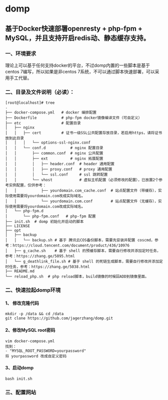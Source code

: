 # domp
## 基于Docker快速部署openresty + php-fpm + MySQL，并且支持开启redis动、静态缓存支持。

### 一、环境要求
理论上可以基于任何支持docker的平台，不过domp内置的一些脚本是基于centos 7编写，所以如果是非centos 7系统，不可以通过脚本快速部署，可以采用手工代替。

### 二、目录及文件说明（必读）：
```
[root@localhost]# tree
.
├── docker-compose.yml   # docker 编排配置
├── Dockerfile           # php-fpm docker镜像编译文件（可自定义）
├── etc                  # 配置目录
│   ├── nginx
│   │   ├── cert         # 证书一级SSL公共配置存放目录，若启用https，请将证书放到此目录
│   │   │   └── options-ssl-nginx.conf
│   │   └── conf.d           # nginx 配置目录
│   │       ├── common.conf  # nginx 公共配置
│   │       ├── ext          # nginx 拓展配置
│   │       │   ├── header.conf  # header 通用配置
│   │       │   ├── proxy.conf   # proxy 通用配置
│   │       │   └── ssl.conf     # ssl 跳转配置
│   │       └── vhost            # 虚拟主机配置（必须修改的配置），已放置2个参考实例配置，仅供参考：
│   │           ├── yourdomain.com_cache.conf  # 站点配置文件（带缓存），实际使用需要将yourdomain.com改成实际域名。
│   │           └── yourdomain.com.conf        # 站点配置文件（无缓存），实际使用需要将yourdomain.com改成实际域名。
│   └── php-fpm.d
│       └── php-fpm.conf   # php-fpm 配置
├── init.sh  # domp 初始化并启动的脚本
├── LICENSE
├── opt
│   ├── backup
│   │   └── backup.sh # 基于 腾讯云COS备份脚本，需要先安装并配置 coscmd，参考：https://cloud.tencent.com/document/product/436/10976
│   ├── g_cache.sh    # 基于 shell 的预缓存脚本，需要自行修改并添加定时任务，参考：https://zhang.ge/5095.html
│   └── g_deathlink_file.sh # 基于 shell 的死链生成脚本，需要自行修改并添加定时任务，参考：https://zhang.ge/5038.html
├── README.md
└── reload_php.sh  # php reload脚本，build镜像的时候回ADD到镜像里面。
```

### 二、快速拉起domp环境
#### 1、 修改克隆代码
```
mkdir -p /data && cd /data
git clone https://github.com/jagerzhang/domp.git
```
#### 2、修改MySQL root密码
```
vim docker-compose.yml
找到：
- "MYSQL_ROOT_PASSWORD=yourpassword"
将 yourpassword 改成自定义密码
```
#### 3、启动domp
```
bash init.sh
```
### 三、配置网站
